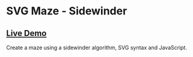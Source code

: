 # SVG Maze - Sidewinder

## [Live Demo](https://codepen.io/borntofrappe/full/xxxVLwM)

Create a maze using a sidewinder algorithm, SVG syntax and JavaScript.
